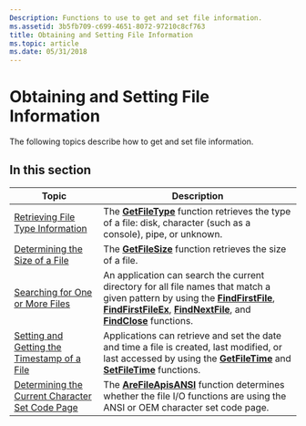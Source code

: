 ```yaml
---
Description: Functions to use to get and set file information.
ms.assetid: 3b5fb709-c699-4651-8072-97210c8cf763
title: Obtaining and Setting File Information
ms.topic: article
ms.date: 05/31/2018
---
```


# Obtaining and Setting File Information

The following topics describe how to get and set file information.

## In this section



| Topic                                                                                                             | Description                                                                                                                                                                                                                                                                                   |
|-------------------------------------------------------------------------------------------------------------------|-----------------------------------------------------------------------------------------------------------------------------------------------------------------------------------------------------------------------------------------------------------------------------------------------|
| [Retrieving File Type Information](retrieving-file-type-information.md)<br/>                               | The [**GetFileType**](/windows/desktop/api/FileAPI/nf-fileapi-getfiletype) function retrieves the type of a file: disk, character (such as a console), pipe, or unknown.<br/>                                                                                                                                               |
| [Determining the Size of a File](determining-the-size-of-a-file.md)<br/>                                   | The [**GetFileSize**](/windows/desktop/api/FileAPI/nf-fileapi-getfilesize) function retrieves the size of a file.<br/>                                                                                                                                                                                                      |
| [Searching for One or More Files](searching-for-one-or-more-files.md)<br/>                                 | An application can search the current directory for all file names that match a given pattern by using the [**FindFirstFile**](/windows/desktop/api/FileAPI/nf-fileapi-findfirstfilea), [**FindFirstFileEx**](/windows/desktop/api/FileAPI/nf-fileapi-findfirstfileexa), [**FindNextFile**](/windows/desktop/api/FileAPI/nf-fileapi-findnextfilea), and [**FindClose**](/windows/desktop/api/FileAPI/nf-fileapi-findclose) functions.<br/> |
| [Setting and Getting the Timestamp of a File](setting-and-getting-the-timestamp-of-a-file.md)<br/>         | Applications can retrieve and set the date and time a file is created, last modified, or last accessed by using the [**GetFileTime**](/windows/desktop/api/fileapi/nf-fileapi-getfiletime) and [**SetFileTime**](/windows/desktop/api/fileapi/nf-fileapi-setfiletime) functions.<br/>                                                                         |
| [Determining the Current Character Set Code Page](determining-the-current-character-set-code-page.md)<br/> | The [**AreFileApisANSI**](/windows/desktop/api/fileapi/nf-fileapi-arefileapisansi) function determines whether the file I/O functions are using the ANSI or OEM character set code page.<br/>                                                                                                                               |



 

 

